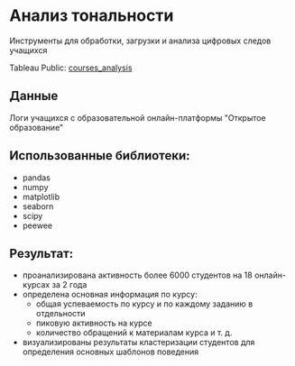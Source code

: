 # Анализ тональности

Инструменты для обработки, загрузки и анализа цифровых следов учащихся

Tableau Public: [courses_analysis](https://public.tableau.com/app/profile/paulinemnl/viz/courses_analysis/Dashboard)
## Данные
Логи учащихся с образовательной онлайн-платформы "Открытое образование"

## Использованные библиотеки:
- pandas 
- numpy
- matplotlib
- seaborn
- scipy
- peewee

## Результат:
- проанализирована активность более 6000 студентов на 18 онлайн-курсах за 2 года
- определена основная информация по курсу:
  - общая успеваемость по курсу и по каждому заданию в отдельности
  - пиковую активность на курсе
  - количество обращений к материалам курса и т. д.
- визуализированы результаты кластеризации студентов для определения основных шаблонов поведения
